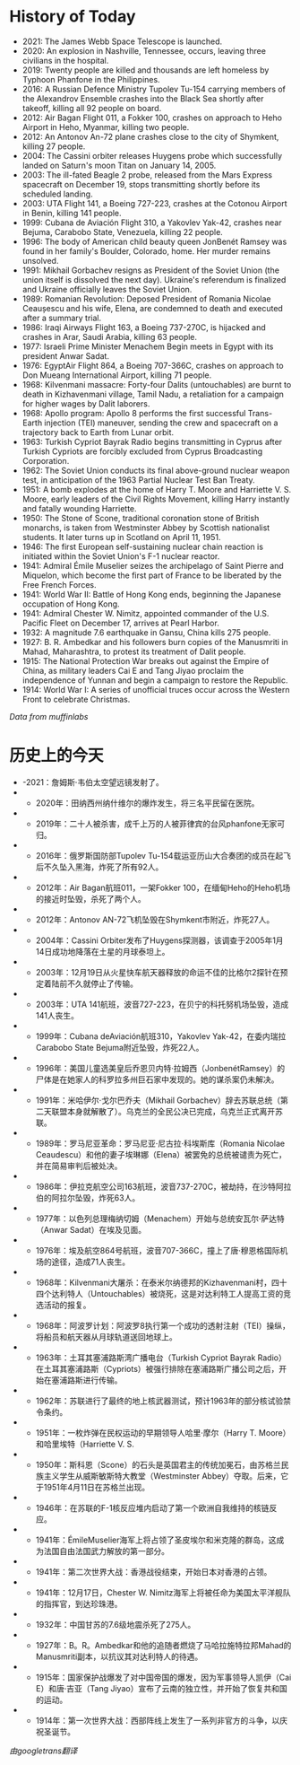 # History of Today 

- 2021: The James Webb Space Telescope is launched.
- 2020: An explosion in Nashville, Tennessee, occurs, leaving three civilians in the hospital.
- 2019: Twenty people are killed and thousands are left homeless by Typhoon Phanfone in the Philippines.
- 2016: A Russian Defence Ministry Tupolev Tu-154 carrying members of the Alexandrov Ensemble crashes into the Black Sea shortly after takeoff, killing all 92 people on board.
- 2012: Air Bagan Flight 011, a Fokker 100, crashes on approach to Heho Airport in Heho, Myanmar, killing two people.
- 2012: An Antonov An-72 plane crashes close to the city of Shymkent, killing 27 people.
- 2004: The Cassini orbiter releases Huygens probe which successfully landed on Saturn's moon Titan on January 14, 2005.
- 2003: The ill-fated Beagle 2 probe, released from the Mars Express spacecraft on December 19, stops transmitting shortly before its scheduled landing.
- 2003: UTA Flight 141, a Boeing 727-223, crashes at the Cotonou Airport in Benin, killing 141 people.
- 1999: Cubana de Aviación Flight 310, a Yakovlev Yak-42, crashes near Bejuma, Carabobo State, Venezuela, killing 22 people.
- 1996: The body of American child beauty queen JonBenét Ramsey was found in her family's Boulder, Colorado, home. Her murder remains unsolved.
- 1991: Mikhail Gorbachev resigns as President of the Soviet Union (the union itself is dissolved the next day). Ukraine's referendum is finalized and Ukraine officially leaves the Soviet Union.
- 1989: Romanian Revolution: Deposed President of Romania Nicolae Ceaușescu and his wife, Elena, are condemned to death and executed after a summary trial.
- 1986: Iraqi Airways Flight 163, a Boeing 737-270C, is hijacked and crashes in Arar, Saudi Arabia, killing 63 people.
- 1977: Israeli Prime Minister Menachem Begin meets in Egypt with its president Anwar Sadat.
- 1976: EgyptAir Flight 864, a Boeing 707-366C, crashes on approach to Don Mueang International Airport, killing 71 people.
- 1968: Kilvenmani massacre: Forty-four Dalits (untouchables) are burnt to death in Kizhavenmani village, Tamil Nadu, a retaliation for a campaign for higher wages by Dalit laborers.
- 1968: Apollo program: Apollo 8 performs the first successful Trans-Earth injection (TEI) maneuver, sending the crew and spacecraft on a trajectory back to Earth from Lunar orbit.
- 1963: Turkish Cypriot Bayrak Radio begins transmitting in Cyprus after Turkish Cypriots are forcibly excluded from Cyprus Broadcasting Corporation.
- 1962: The Soviet Union conducts its final above-ground nuclear weapon test, in anticipation of the 1963 Partial Nuclear Test Ban Treaty.
- 1951: A bomb explodes at the home of Harry T. Moore and Harriette V. S. Moore, early leaders of the Civil Rights Movement, killing Harry instantly and fatally wounding Harriette.
- 1950: The Stone of Scone, traditional coronation stone of British monarchs, is taken from Westminster Abbey by Scottish nationalist students. It later turns up in Scotland on April 11, 1951.
- 1946: The first European self-sustaining nuclear chain reaction is initiated within the Soviet Union's F-1 nuclear reactor.
- 1941: Admiral Émile Muselier seizes the archipelago of Saint Pierre and Miquelon, which become the first part of France to be liberated by the Free French Forces.
- 1941: World War II: Battle of Hong Kong ends, beginning the Japanese occupation of Hong Kong.
- 1941: Admiral Chester W. Nimitz, appointed commander of the U.S. Pacific Fleet on December 17, arrives at Pearl Harbor.
- 1932: A magnitude 7.6 earthquake in Gansu, China kills 275 people.
- 1927: B. R. Ambedkar and his followers burn copies of the Manusmriti in Mahad, Maharashtra, to protest its treatment of Dalit people.
- 1915: The National Protection War breaks out against the Empire of China, as military leaders Cai E and Tang Jiyao proclaim the independence of Yunnan and begin a campaign to restore the Republic.
- 1914: World War I: A series of unofficial truces occur across the Western Front to celebrate Christmas.

*Data from muffinlabs* 

# 历史上的今天 

- -2021：詹姆斯·韦伯太空望远镜发射了。
- -  2020年：田纳西州纳什维尔的爆炸发生，将三名平民留在医院。
- -  2019年：二十人被杀害，成千上万的人被菲律宾的台风phanfone无家可归。
- -  2016年：俄罗斯国防部Tupolev Tu-154载运亚历山大合奏团的成员在起飞后不久坠入黑海，炸死了所有92人。
- -  2012年：Air Bagan航班011，一架Fokker 100，在缅甸Heho的Heho机场的接近时坠毁，杀死了两个人。
- -  2012年：Antonov AN-72飞机坠毁在Shymkent市附近，炸死27人。
- -  2004年：Cassini Orbiter发布了Huygens探测器，该调查于2005年1月14日成功地降落在土星的月球泰坦上。
- -  2003年：12月19日从火星快车航天器释放的命运不佳的比格尔2探针在预定着陆前不久就停止了传输。
- -  2003年：UTA 141航班，波音727-223，在贝宁的科托努机场坠毁，造成141人丧生。
- -  1999年：Cubana deAviación航班310，Yakovlev Yak-42，在委内瑞拉Carabobo State Bejuma附近坠毁，炸死22人。
- -  1996年：美国儿童选美皇后乔恩贝内特·拉姆西（JonbenétRamsey）的尸体是在她家人的科罗拉多州巨石家中发现的。她的谋杀案仍未解决。
- -  1991年：米哈伊尔·戈尔巴乔夫（Mikhail Gorbachev）辞去苏联总统（第二天联盟本身就解散了）。乌克兰的全民公决已完成，乌克兰正式离开苏联。
- -  1989年：罗马尼亚革命：罗马尼亚·尼古拉·科埃斯库（Romania Nicolae Ceaudescu）和他的妻子埃琳娜（Elena）被罢免的总统被谴责为死亡，并在简易审判后被处决。
- -  1986年：伊拉克航空公司163航班，波音737-270C，被劫持，在沙特阿拉伯的阿拉尔坠毁，炸死63人。
- -  1977年：以色列总理梅纳切姆（Menachem）开始与总统安瓦尔·萨达特（Anwar Sadat）在埃及见面。
- -  1976年：埃及航空864号航班，波音707-366C，撞上了唐·穆恩格国际机场的途径，造成71人丧生。
- -  1968年：Kilvenmani大屠杀：在泰米尔纳德邦的Kizhavenmani村，四十四个达利特人（Untouchables）被烧死，这是对达利特工人提高工资的竞选活动的报复。
- -  1968年：阿波罗计划：阿波罗8执行第一个成功的透射注射（TEI）操纵，将船员和航天器从月球轨道送回地球上。
- -  1963年：土耳其塞浦路斯湾广播电台（Turkish Cypriot Bayrak Radio）在土耳其塞浦路斯（Cypriots）被强行排除在塞浦路斯广播公司之后，开始在塞浦路斯进行传输。
- -  1962年：苏联进行了最终的地上核武器测试，预计1963年的部分核试验禁令条约。
- -  1951年：一枚炸弹在民权运动的早期领导人哈里·摩尔（Harry T. Moore）和哈里埃特（Harriette V. S.
- -  1950年：斯科恩（Scone）的石头是英国君主的传统加冕石，由苏格兰民族主义学生从威斯敏斯特大教堂（Westminster Abbey）夺取。后来，它于1951年4月11日在苏格兰出现。
- -  1946年：在苏联的F-1核反应堆内启动了第一个欧洲自我维持的核链反应。
- -  1941年：ÉmileMuselier海军上将占领了圣皮埃尔和米克隆的群岛，这成为法国自由法国武力解放的第一部分。
- -  1941年：第二次世界大战：香港战役结束，开始日本对香港的占领。
- -  1941年：12月17日，Chester W. Nimitz海军上将被任命为美国太平洋舰队的指挥官，到达珍珠港。
- -  1932年：中国甘苏的7.6级地震杀死了275人。
- -  1927年：B。R。Ambedkar和他的追随者燃烧了马哈拉施特拉邦Mahad的Manusmriti副本，以抗议其对达利特人的待遇。
- -  1915年：国家保护战爆发了对中国帝国的爆发，因为军事领导人凯伊（Cai E）和唐·吉亚（Tang Jiyao）宣布了云南的独立性，并开始了恢复共和国的运动。
- -  1914年：第一次世界大战：西部阵线上发生了一系列非官方的斗争，以庆祝圣诞节。

*由googletrans翻译*